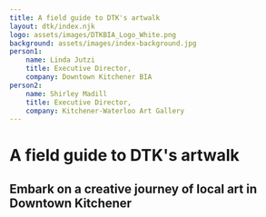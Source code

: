 ```yaml
---
title: A field guide to DTK's artwalk
layout: dtk/index.njk
logo: assets/images/DTKBIA_Logo_White.png
background: assets/images/index-background.jpg
person1:
    name: Linda Jutzi
    title: Executive Director,
    company: Downtown Kitchener BIA
person2:
    name: Shirley Madill
    title: Executive Director,
    company: Kitchener-Waterloo Art Gallery
---
```

# A field guide to DTK's artwalk
## Embark on a creative journey of local art in Downtown Kitchener
